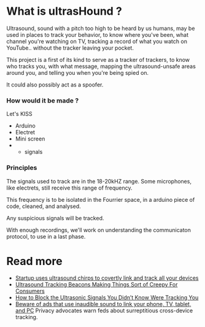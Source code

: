 # What is ultrasHound ?

Ultrasound, sound with a pitch too high to be heard by us humans, may be used in places to track your behavior, to know where you've been, what channel you're watching on TV, tracking a record of what you watch on YouTube.. without the tracker leaving your pocket.

This project is a first of its kind to serve as a tracker of trackers, to know who tracks you, with what message, mapping the ultrasound-unsafe areas around you, and telling you when you're being spied on.

It could also possibly act as a spoofer. 

### How would it be made ?

Let's KISS

* Arduino
* Electret
* Mini screen
* + signals

### Principles

The signals used to track are in the 18-20kHZ range. Some microphones, like electrets, still receive this range of frequency.

This frequency is to be isolated in the Fourrier space, in a arduino piece of code, cleaned, and analysed.

Any suspicious signals will be tracked.

With enough recordings, we'll work on understanding the communicaton protocol, to use in a last phase.



# Read more

* [Startup uses ultrasound chirps to covertly link and track all your devices](https://boingboing.net/2015/11/13/startup-uses-ultrasound-chirps.html)
* [Ultrasound Tracking Beacons Making Things Sort of Creepy For Consumers](https://www.alienvault.com/blogs/security-essentials/ultrasound-tracking-beacons-making-things-sort-of-creepy-for-consumers)
* [How to Block the Ultrasonic Signals You Didn’t Know Were Tracking You](https://www.wired.com/2016/11/block-ultrasonic-signals-didnt-know-tracking/)
* [Beware of ads that use inaudible sound to link your phone, TV, tablet, and PC](http://arstechnica.com/tech-policy/2015/11/beware-of-ads-that-use-inaudible-sound-to-link-your-phone-tv-tablet-and-pc/) Privacy advocates warn feds about surreptitious cross-device tracking.

